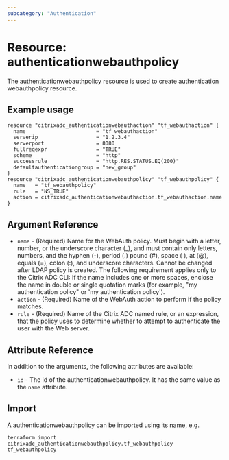 ```yaml
---
subcategory: "Authentication"
---
```


# Resource: authenticationwebauthpolicy

The authenticationwebauthpolicy resource is used to create authentication webauthpolicy resource.


## Example usage

```hcl
resource "citrixadc_authenticationwebauthaction" "tf_webauthaction" {
  name                       = "tf_webauthaction"
  serverip                   = "1.2.3.4"
  serverport                 = 8080
  fullreqexpr                = "TRUE"
  scheme                     = "http"
  successrule                = "http.RES.STATUS.EQ(200)"
  defaultauthenticationgroup = "new_group"
}
resource "citrixadc_authenticationwebauthpolicy" "tf_webauthpolicy" {
  name   = "tf_webauthpolicy"
  rule   = "NS_TRUE"
  action = citrixadc_authenticationwebauthaction.tf_webauthaction.name
}
```


## Argument Reference

* `name` - (Required) Name for the WebAuth policy.  Must begin with a letter, number, or the underscore character (_), and must contain only letters, numbers, and the hyphen (-), period (.) pound (#), space ( ), at (@), equals (=), colon (:), and underscore characters. Cannot be changed after LDAP policy is created.  The following requirement applies only to the Citrix ADC CLI: If the name includes one or more spaces, enclose the name in double or single quotation marks (for example, "my authentication policy" or 'my authentication policy').
* `action` - (Required) Name of the WebAuth action to perform if the policy matches.
* `rule` - (Required) Name of the Citrix ADC named rule, or an expression, that the policy uses to determine whether to attempt to authenticate the user with the Web server.


## Attribute Reference

In addition to the arguments, the following attributes are available:

* `id` - The id of the authenticationwebauthpolicy. It has the same value as the `name` attribute.


## Import

A authenticationwebauthpolicy can be imported using its name, e.g.

```shell
terraform import citrixadc_authenticationwebauthpolicy.tf_webauthpolicy tf_webauthpolicy
```
